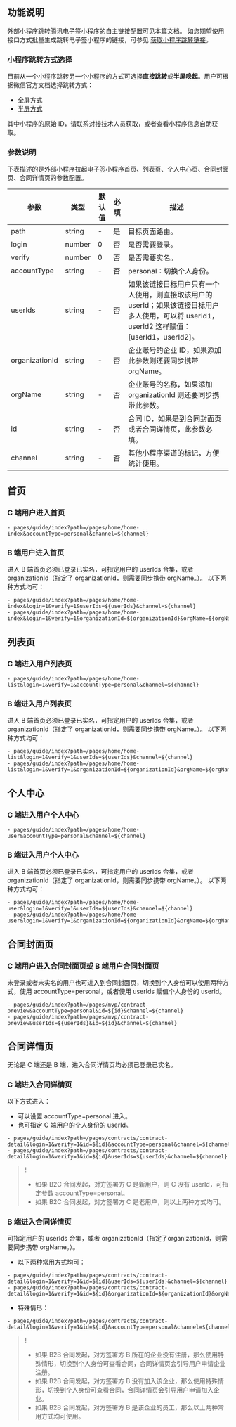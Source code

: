 ## 功能说明
外部小程序跳转腾讯电子签小程序的自主链接配置可见本篇文档。
如您期望使用接口方式批量生成跳转电子签小程序的链接，可参见 [获取小程序跳转链接](https://cloud.tencent.com/document/product/1323/70359)。
 
### 小程序跳转方式选择
目前从一个小程序跳转另一个小程序的方式可选择**直接跳转**或**半屏唤起**。用户可根据微信官方文档选择跳转方式：
- [全屏方式](https://developers.weixin.qq.com/miniprogram/dev/api/navigate/wx.navigateToMiniProgram.html)
- [半屏方式](https://developers.weixin.qq.com/miniprogram/dev/framework/open-ability/openEmbeddedMiniProgram.html)

其中小程序的原始 ID，请联系对接技术人员获取，或者查看小程序信息自助获取。

### 参数说明
下表描述的是外部小程序拉起电子签小程序首页、列表页、个人中心页、合同封面页、合同详情页的参数配置。

|  参数   |  类型 | 默认值 | 必填 | 描述 |
|  ----  | ----  | ----  | ---- | ---- |
| path   | string |    -  | 是  | 目标页面路由。 |
| login  | number |  0   | 否  | 是否需要登录。 |
| verify | number |  0   | 否  | 是否需要实名。 |
| accountType | string | -  | 否 | personal：切换个人身份。 |
| userIds | string |  - |  否  | 如果该链接目标用户只有一个人使用，则直接取该用户的 userId；如果该链接目标用户多人使用，可以将 userId1，userId2 这样赋值：[userId1，userId2]。 |
| organizationId | string | -   |  否 | 企业账号的企业 ID，如果添加此参数则还要同步携带 orgName。 |
| orgName | string |  -  |  否 |  企业账号的名称，如果添加 organizationId 则还要同步携带此参数。 |
| id | string |   - |  否  | 合同 ID，如果是到合同封面页或者合同详情页，此参数必填。 |
| channel | string | -   | 否 | 其他小程序渠道的标记，方便统计使用。 |



## 首页
### C 端用户进入首页
```
- pages/guide/index?path=/pages/home/home-index&accountType=personal&channel=${channel}
```
### B 端用户进入首页
进入 B 端首页必须已登录已实名，可指定用户的 userIds 合集，或者 organizationId（指定了 organizationId，则需要同步携带 orgName。）。
以下两种方式均可：
```
- pages/guide/index?path=/pages/home/home-index&login=1&verify=1&userIds=${userIds}&channel=${channel}
- pages/guide/index?path=/pages/home/home-index&login=1&verify=1&organizationId=${organizationId}&orgName=${orgName}&channel=${channel}
```



## 列表页
### C 端进入用户列表页
```
- pages/guide/index?path=/pages/home/home-list&login=1&verify=1&accountType=personal&channel=${channel}
```
### B 端进入用户列表页
进入 B 端首页必须已登录已实名，可指定用户的 userIds 合集，或者 organizationId（指定了 organizationId，则需要同步携带 orgName。）。
以下两种方式均可：
```
- pages/guide/index?path=/pages/home/home-list&login=1&verify=1&userIds=${userIds}&channel=${channel}
- pages/guide/index?path=/pages/home/home-list&login=1&verify=1&organizationId=${organizationId}&orgName=${orgName}&channel=${channel}
```


## 个人中心
### C 端进入用户个人中心
```
- pages/guide/index?path=/pages/home/home-user&accountType=personal&channel=${channel}
```
### B 端进入用户个人中心
进入 B 端首页必须已登录已实名，可指定用户的 userIds 合集，或者 organizationId（指定了 organizationId，则需要同步携带 orgName。）。
以下两种方式均可：
```
- pages/guide/index?path=/pages/home/home-user&login=1&verify=1&userIds=${userIds}&channel=${channel}
- pages/guide/index?path=/pages/home/home-user&login=1&verify=1&organizationId=${organizationId}&orgName=${orgName}&channel=${channel}
```


## 合同封面页
### C 端用户进入合同封面页或 B 端用户合同封面页
未登录或者未实名的用户也可进入到合同封面页，切换到个人身份可以使用两种方式，使用 accountType=personal，或者使用 userIds 赋值个人身份的 userId。
```
- pages/guide/index?path=/pages/mvp/contract-preview&accountType=personal&id=${id}&channel=${channel}
- pages/guide/index?path=/pages/mvp/contract-preview&userIds=${userIds}&id=${id}&channel=${channel}
```


## 合同详情页
无论是 C 端还是 B 端，进入合同详情页均必须已登录已实名。

### C 端进入合同详情页
以下方式进入：
- 可以设置 accountType=personal 进入。
- 也可指定 C 端用户的个人身份的 userId。
```
- pages/guide/index?path=/pages/contracts/contract-detail&login=1&verify=1&id=${id}&accountType=personal&channel=${channel}
- pages/guide/index?path=/pages/contracts/contract-detail&login=1&verify=1&id=${id}&userIds=${userIds}&channel=${channel}
```
>!
>- 如果 B2C 合同发起，对方签署方 C 是新用户，则 C 没有 userId，可指定参数 accountType=personal。
>- 如果 B2C 合同发起，对方签署方 C 是老用户，则以上两种方式均可。

### B 端进入合同详情页
可指定用户的 userIds 合集，或者 organizationId（指定了organizationId，则需要同步携带 orgName。）。
- 以下两种常用方式均可：
```
- pages/guide/index?path=/pages/contracts/contract-detail&login=1&verify=1&id=${id}&userIds=${userIds}&channel=${channel}
- pages/guide/index?path=/pages/contracts/contract-detail&login=1&verify=1&id=${id}&organizationId=${organizationId}&orgName=${orgName}&channel=${channel}
```
- 特殊情形：
```
- pages/guide/index?path=/pages/contracts/contract-detail&login=1&verify=1&id=${id}&accountType=personal&channel=${channel}
```

>!
>- 如果 B2B 合同发起，对方签署方 B 所在的企业没有注册，那么使用特殊情形，切换到个人身份可查看合同，合同详情页会引导用户申请企业注册。
>- 如果 B2B 合同发起，对方签署方 B 没有加入该企业，那么使用特殊情形，切换到个人身份可查看合同，合同详情页会引导用户申请加入企业。
>- 如果 B2B 合同发起，对方签署方 B 是该企业的员工，那么以上两种常用方式均可使用。

